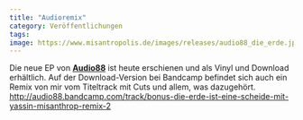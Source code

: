 ```yaml
---
title: "Audioremix"
category: Veröffentlichungen
tags: 
image: https://www.misantropolis.de/images/releases/audio88_die_erde.jpg
---
```


Die neue EP von [**Audio88**](http://audio88.bandcamp.com) ist heute erschienen und als Vinyl und Download erhältlich. Auf der Download-Version bei Bandcamp befindet sich auch ein Remix von mir vom Titeltrack mit Cuts und allem, was dazugehört.  
<http://audio88.bandcamp.com/track/bonus-die-erde-ist-eine-scheide-mit-yassin-misanthrop-remix-2>